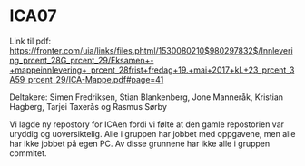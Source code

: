 # ICA07

Link til pdf: https://fronter.com/uia/links/files.phtml/1530080210$980297832$/Innlevering_prcent_28G_prcent_29/Eksamen+-+mappeinnlevering+_prcent_28frist+fredag+19.+mai+2017+kl.+23_prcent_3A59_prcent_29/ICA-Mappe.pdf#page=41

Deltakere: Simen Fredriksen, Stian Blankenberg, Jone Manneråk, Kristian Hagberg, Tarjei Taxerås og Rasmus Sørby

Vi lagde ny repostory for ICAen fordi vi følte at den gamle repostorien var uryddig og uoversiktelig. Alle i gruppen har jobbet med oppgavene, men alle har ikke jobbet på egen PC. Av disse grunnene har ikke alle i gruppen commitet.
